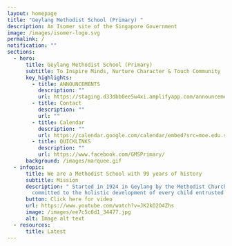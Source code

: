 ```yaml
---
layout: homepage
title: "Geylang Methodist School (Primary) "
description: An Isomer site of the Singapore Government
image: /images/isomer-logo.svg
permalink: /
notification: ""
sections:
  - hero:
      title: Geylang Methodist School (Primary)
      subtitle: To Inspire Minds, Nurture Character & Touch Community
      key_highlights:
        - title: ANNOUNCEMENTS
          description: ""
          url: https://staging.d33dbb0ee5w4xi.amplifyapp.com/announcements/
        - title: Contact
          description: ""
          url: ""
        - title: Calendar
          description: ""
          url: https://calendar.google.com/calendar/embed?src=moe.edu.sg_v012kcob95gbqbsr80caqnarfk%40group.calendar.google.com&ctz=Asia%2FSingapore
        - title: QUICKLINKS
          description: ""
          url: https://www.facebook.com/GMSPrimary/
      background: /images/marquee.gif
  - infopic:
      title: We are a Methodist School with 99 years of history
      subtitle: Mission
      description: " Started in 1924 in Geylang by the Methodist Church, we are
        committed to the holistic development of every child entrusted to us."
      button: Click here for video
      url: https://www.youtube.com/watch?v=JK2kO2O4Zhs
      image: /images/ee7c5c6d1_34477.jpg
      alt: Image alt text
  - resources:
      title: Latest
---
```

